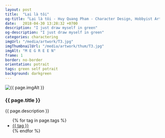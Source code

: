 ```yaml
---
layout: post
title:  "Lại là tôi"
og-title: "Lại là tôi - Huy Quang Pham - Character Design, Hobbyist Artist"
date:   2018-04-30 13:28:32 +0700
description: "I just draw myself in green"
og-description: "I just draw myself in green"
categories: charactering
imgUrl: "/media/artwork/T3.jpg"
imgThumbnailUrl: "/media/artwork/thum/T3.jpg"
imgAlt: "M E G R E E N"
frame: 1
border: no-border
orientation: potrait
tags: green self potrait
background: darkgreen
---
```

<article class="content">
  <div class="wrapper wrapper-img">
    <img id="c" class="pic {{ if page.frame }} {{ "pic-frame" }} {{ endif }}" src="{{ page.imgUrl | absolute_url }}" alt="{{ page.imgAlt }}" style="background-color: {{ page.background }}" />
  </div>
  <h3 class="title">{{ page.title }}</h3>
  <p class="des">{{ page.description }}</p>
  <ul class="tags">
    {% for tag in page.tags %}
      <li><a href="#">{{ tag }}</a></li>
    {% endfor %}
  </ul>
</article>
